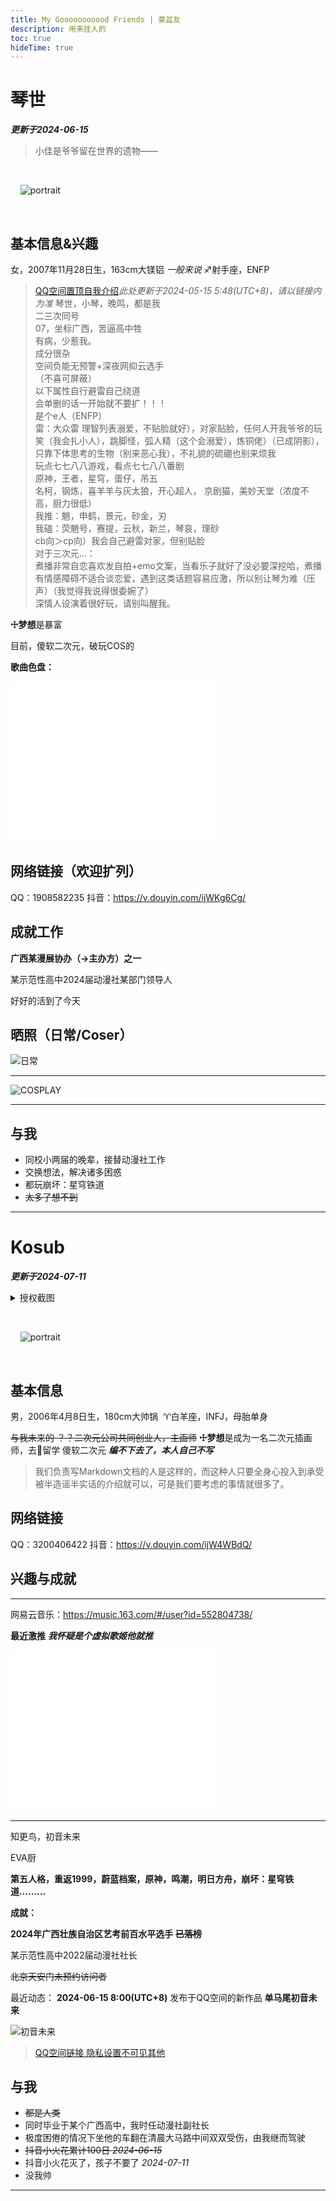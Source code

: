 ```yaml
---
title: My Gooooooooood Friends | 豪盆友
description: 用来挂人的
toc: true
hideTime: true
---
```


# 琴世    


***更新于2024-06-15***


>小佳是爷爷留在世界的遗物——

<div class="text-center">

  <div class="site-author-avatar">

    <img src="https://q.qlogo.cn/headimg_dl?dst_uin=1908582235&spec=640&img_type=jpg" alt="portrait" title="ID : Qinshi">

  </div>

</div>

## 基本信息&兴趣

女，2007年11月28日生，163cm大镁铝   *一般来说*
♐射手座，ENFP


>[QQ空间置顶自我介绍](https://h5.qzone.qq.com/ugc/share/?sharetag=65B5DDFF924F485E3A4AE7AB70B9D9F7&subtype=&ciphertext=&sid=&blog_photo=&g=84&res_uin=1908582235&cellid=5ba7c271362a6d625a5c0900&subid=&bp1=&bp2=&bp7=&appid=311#wechat_qqauth&wechat_redirect)*此处更新于2024-05-15 5:48(UTC+8)，请以链接内为准*
琴世，小琴，晚鸣，都是我  
二三次同号  
07，坐标广西，苦逼高中牲  
有病，少惹我。  
成分很杂  
空间负能无预警+深夜网抑云选手  
（不喜可屏蔽）  
以下属性自行避雷自己绕道  
会单删的话一开始就不要扩！！！  
是个e人（ENFP）  
雷：大众雷 理智列表溺爱，不贴脸就好），对家贴脸，任何人开我爷爷的玩笑（我会扎小人），跳脚怪，弧人精（这个会溺爱），炼铜佬）（已成阴影），只靠下体思考的生物（别来恶心我），不礼貌的硫硼也别来烦我  
玩点七七八八游戏，看点七七八八番剧  
原神，王者，星穹，蛋仔，吊五  
名柯，钢炼，喜羊羊与灰太狼，开心超人， 京剧猫，美妙天堂（浓度不高，厨力很低）  
我推：魈，申鹤，景元，砂金，刃  
我磕：荧魈号，赛提，云秋，新兰，琴哀，理砂  
cb向＞cp向）我会自己避雷对家，但别贴脸  
对于三次元…：  
煮播非常自恋喜欢发自拍+emo文案，当看乐子就好了没必要深挖哈，煮播有情感障碍不适合谈恋爱，遇到这类话题容易应激，所以别让琴为难（压声）（我觉得我说得很委婉了）  
深情人设演着很好玩，请别叫醒我。

**☩梦想**是暴富

目前，傻软二次元，破玩COS的


**歌曲色盘：**
<iframe frameborder="no" border="0" marginwidth="0" marginheight="0" width=330 height=86 src="//music.163.com/outchain/player?type=2&id=488249475&auto=0&height=66"></iframe>
<iframe frameborder="no" border="0" marginwidth="0" marginheight="0" width=330 height=86 src="//music.163.com/outchain/player?type=2&id=2124385868&auto=0&height=66"></iframe>
<iframe frameborder="no" border="0" marginwidth="0" marginheight="0" width=330 height=86 src="//music.163.com/outchain/player?type=2&id=2129666437&auto=0&height=66"></iframe>

##  网络链接（欢迎扩列）

QQ：1908582235
抖音：<https://v.douyin.com/ijWKg6Cg/>



## 成就工作

**广西某漫展协办（→主办方）之一**

某示范性高中2024届动漫社某部门领导人

好好的活到了今天


## 晒照（日常/Coser）


![日常](https://cloudflare-imgbed-telegraph.pages.dev/file/f0ca78d3ffbf55685ee45.jpg)

***
![COSPLAY](https://cloudflare-imgbed-telegraph.pages.dev/file/87d86cf20081bb20f6321.jpg)

***
## 与我

- 同校小两届的晚辈，接替动漫社工作
- 交换想法，解决诸多困惑
- 都玩崩坏：星穹铁道
- ~~太多了想不到~~


***

# Kosub
***更新于2024-07-11***

<details>
<summary>授权截图</summary>
<p> 
<img src="https://cloudflare-imgbed-telegraph.pages.dev/file/bf81b25e9cf07821cd4d7.jpg"/> 
</p>
</details>

<div class="text-center">

  <div class="site-author-avatar">

    <img src="https://q.qlogo.cn/headimg_dl?dst_uin=3200406422&spec=640&img_type=jpg" alt="portrait" title="ID : Kosub">

  </div>

</div>

## 基本信息

男，2006年4月8日生，180cm大帅锅
 ♈白羊座，INFJ，母胎单身

~~与我未来的 ？？二次元公司共同创业人，主画师~~
**☩梦想**是成为一名二次元插画师，去🗾留学
傻软二次元
***编不下去了，本人自己不写***

>我们负责写Markdown文档的人是这样的，而这种人只要全身心投入到承受被半造谣半实话的介绍就可以，可是我们要考虑的事情就很多了。

## 网络链接

QQ：3200406422
抖音：<https://v.douyin.com/ijW4WBdQ/>


##  兴趣与成就

***
网易云音乐：<https://music.163.com/#/user?id=552804738/>

**最近激推**
***我怀疑是个虚拟歌姬他就推***

<iframe frameborder="no" border="0" marginwidth="0" marginheight="0" width=330 height=86 src="//music.163.com/outchain/player?type=2&id=2155423467&auto=0&height=66"></iframe>

<iframe frameborder="no" border="0" marginwidth="0" marginheight="0" width=330 height=86 src="//music.163.com/outchain/player?type=2&id=2155423468&auto=0&height=66"></iframe>

<iframe frameborder="no" border="0" marginwidth="0" marginheight="0" width=330 height=86 src="//music.163.com/outchain/player?type=2&id=2155422573&auto=0&height=66"></iframe>

***
 知更鸟，初音未来

EVA厨

**第五人格，重返1999，蔚蓝档案，原神，鸣潮，明日方舟，崩坏：星穹铁道.........**




**成就：**

**2024年广西壮族自治区艺考前百水平选手  ~~已落榜~~**

某示范性高中2022届动漫社社长

~~北京天安门未预约访问者~~


最近动态：
**2024-06-15 8:00(UTC+8)** 发布于QQ空间的新作品 **单马尾初音未来** 

![初音未来](https://cloudflare-imgbed-telegraph.pages.dev/file/86ca8ced0436b4c4ddf70.jpg)


>[QQ空间链接  隐私设置不可见其他](https://user.qzone.qq.com/3200406422)

## 与我

- ~~都是人类~~
- 同时毕业于某个广西高中，我时任动漫社副社长
- 极度困倦的情况下坐他的车翻在清晨大马路中间双双受伤，由我继而驾驶
- ~~抖音小火花累计100日 *2024-06-15*~~
- 抖音小火花灭了，孩子不要了 *2024-07-11*
- 没我帅
***


